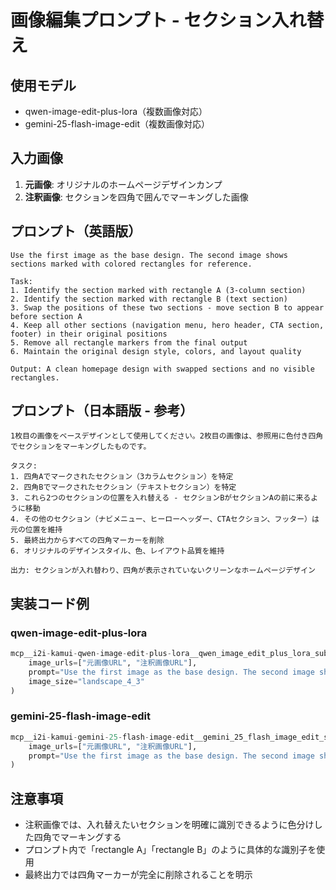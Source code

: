 # 画像編集プロンプト - セクション入れ替え

## 使用モデル
- qwen-image-edit-plus-lora（複数画像対応）
- gemini-25-flash-image-edit（複数画像対応）

## 入力画像
1. **元画像**: オリジナルのホームページデザインカンプ
2. **注釈画像**: セクションを四角で囲んでマーキングした画像

## プロンプト（英語版）

```
Use the first image as the base design. The second image shows sections marked with colored rectangles for reference.

Task:
1. Identify the section marked with rectangle A (3-column section)
2. Identify the section marked with rectangle B (text section)
3. Swap the positions of these two sections - move section B to appear before section A
4. Keep all other sections (navigation menu, hero header, CTA section, footer) in their original positions
5. Remove all rectangle markers from the final output
6. Maintain the original design style, colors, and layout quality

Output: A clean homepage design with swapped sections and no visible rectangles.
```

## プロンプト（日本語版 - 参考）

```
1枚目の画像をベースデザインとして使用してください。2枚目の画像は、参照用に色付き四角でセクションをマーキングしたものです。

タスク:
1. 四角Aでマークされたセクション（3カラムセクション）を特定
2. 四角Bでマークされたセクション（テキストセクション）を特定
3. これら2つのセクションの位置を入れ替える - セクションBがセクションAの前に来るように移動
4. その他のセクション（ナビメニュー、ヒーローヘッダー、CTAセクション、フッター）は元の位置を維持
5. 最終出力からすべての四角マーカーを削除
6. オリジナルのデザインスタイル、色、レイアウト品質を維持

出力: セクションが入れ替わり、四角が表示されていないクリーンなホームページデザイン
```

## 実装コード例

### qwen-image-edit-plus-lora
```python
mcp__i2i-kamui-qwen-image-edit-plus-lora__qwen_image_edit_plus_lora_submit(
    image_urls=["元画像URL", "注釈画像URL"],
    prompt="Use the first image as the base design. The second image shows sections marked with colored rectangles for reference. Task: 1. Identify the section marked with rectangle A (3-column section) 2. Identify the section marked with rectangle B (text section) 3. Swap the positions of these two sections - move section B to appear before section A 4. Keep all other sections (navigation menu, hero header, CTA section, footer) in their original positions 5. Remove all rectangle markers from the final output 6. Maintain the original design style, colors, and layout quality. Output: A clean homepage design with swapped sections and no visible rectangles.",
    image_size="landscape_4_3"
)
```

### gemini-25-flash-image-edit
```python
mcp__i2i-kamui-gemini-25-flash-image-edit__gemini_25_flash_image_edit_submit(
    image_urls=["元画像URL", "注釈画像URL"],
    prompt="Use the first image as the base design. The second image shows sections marked with colored rectangles for reference. Task: 1. Identify the section marked with rectangle A (3-column section) 2. Identify the section marked with rectangle B (text section) 3. Swap the positions of these two sections - move section B to appear before section A 4. Keep all other sections (navigation menu, hero header, CTA section, footer) in their original positions 5. Remove all rectangle markers from the final output 6. Maintain the original design style, colors, and layout quality. Output: A clean homepage design with swapped sections and no visible rectangles."
)
```

## 注意事項
- 注釈画像では、入れ替えたいセクションを明確に識別できるように色分けした四角でマーキングする
- プロンプト内で「rectangle A」「rectangle B」のように具体的な識別子を使用
- 最終出力では四角マーカーが完全に削除されることを明示

